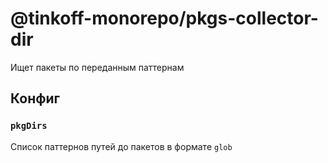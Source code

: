 # @tinkoff-monorepo/pkgs-collector-dir

Ищет пакеты по переданным паттернам

## Конфиг

### `pkgDirs`

Список паттернов путей до пакетов в формате `glob`
